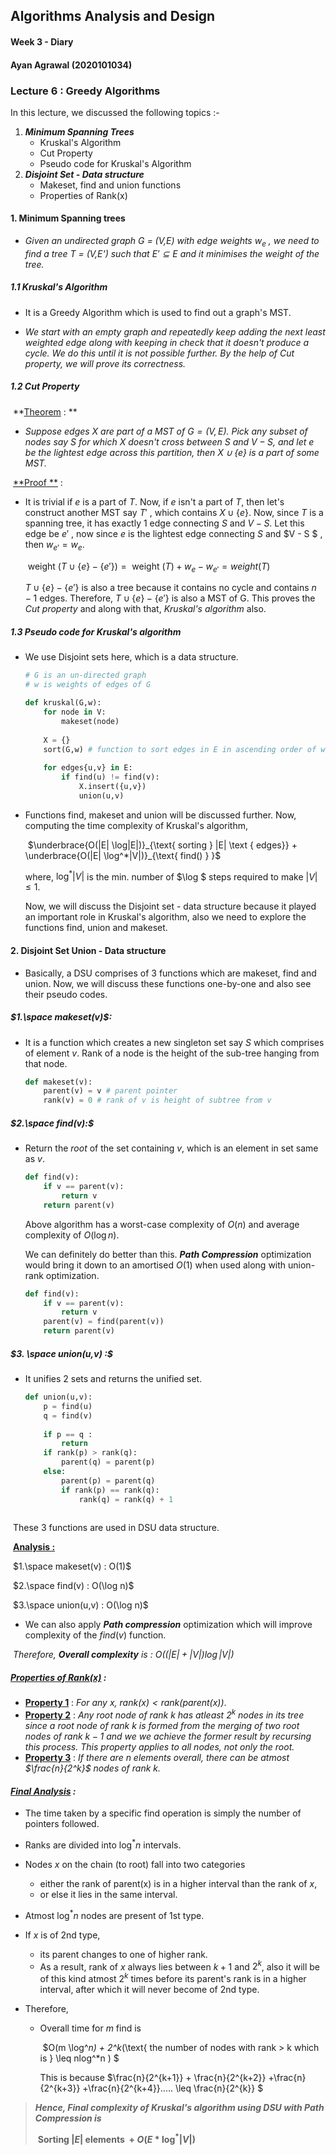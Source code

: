 ## Algorithms Analysis and Design

#### Week 3  - Diary



#### Ayan Agrawal (2020101034)



### Lecture 6 : Greedy Algorithms 

In this lecture, we discussed the following topics :- 

1. ***Minimum Spanning Trees*** 
   - Kruskal's Algorithm
   - Cut Property
   - Pseudo code for Kruskal's Algorithm
2. ***Disjoint Set - Data structure*** 
   - Makeset, find and union functions
   - Properties of Rank(x)



#### 1. Minimum Spanning trees

- *Given an undirected graph G = (V,E) with edge weights $w_e$ , we need to find a tree T = (V,E') such that $E' \subseteq E$ and it minimises the weight of the tree.* 



##### 		1.1 Kruskal's Algorithm 

- It is a Greedy Algorithm which is used to find out a graph's MST. 

- *We start with an empty graph and repeatedly keep adding the next least weighted edge along with keeping in check that it doesn't produce a cycle. We do this until it is not possible further.* *By the help of Cut property, we will prove its correctness.* 

#####           1.2 Cut Property

​	**<u>Theorem</u> : ** 

- *Suppose edges $X$ are part of a MST of $G = (V,E)$. Pick any subset of nodes say $S$ for which $X$ doesn't cross between $S$ and $V - S$, and let $e$ be the lightest edge across this partition, then $X \cup \{e\}$ is a part of some MST.* 



​	<u>**Proof **</u> : 

- It is trivial if $e$ is a part of $T$. Now, if $e$ isn't a part of $T$, then let's construct another MST say $T'$ , which contains $X \cup \{e\}$. Now, since $T$ is a spanning tree, it has exactly 1 edge connecting $S$ and $V - S$. Let this edge be $e'$ , now since $e$ is the lightest edge connecting $S$ and $V - S $ , then $w_{e'} = w_e$.  

  ​							$\text{weight }(T \cup \{e\} - \{e'\}) = \text{ weight }(T) + w_e - w_{e'} = weight(T)$ 

  

  $T \cup \{e\} - \{e'\}$ is also a tree because it contains no cycle and contains $n-1$ edges. Therefore, $T \cup \{e\} - \{e'\}$ is also a MST of G. This proves the *Cut property* and along with that, *Kruskal's algorithm* also.



##### 	       1.3 Pseudo code for Kruskal's algorithm 

- We use Disjoint sets here, which is a data structure. 

  ```python
  # G is an un-directed graph
  # w is weights of edges of G
  
  def kruskal(G,w):
      for node in V:
          makeset(node)
          
      X = {}
      sort(G,w) # function to sort edges in E in ascending order of weights.
      
      for edges{u,v} in E:
          if find(u) != find(v):
              X.insert({u,v})
              union(u,v)
  ```

  

- Functions find, makeset and union will be discussed further. Now, computing the time complexity of Kruskal's algorithm, 

  ​													$\underbrace{O(|E| \log|E|)}_{\text{ sorting } |E| \text { edges}} + \underbrace{O(|E| \log^*|V|)}_{\text{ find() } }$          

  where, $\log^* |V|$ is the min. number of $\log $ steps required to make $|V| \leq 1$. 

  Now, we will discuss the Disjoint set - data structure because it played an important role in Kruskal's algorithm, also we need to explore the functions find, union and makeset. 

#### 2. Disjoint Set Union - Data structure

- Basically, a DSU comprises of 3 functions which are makeset, find and union. Now, we will discuss these functions one-by-one and also see their pseudo codes.



##### 		$1.\space makeset(v)$:   

- It is a function which creates a new singleton set say $S$ which comprises of element $v$. Rank of a node is the height of the sub-tree hanging from that node. 

  ```python
  def makeset(v):
      parent(v) = v # parent pointer
      rank(v) = 0 # rank of v is height of subtree from v
  ```



##### 	    $2.\space find(v):$ 

- Return the *root* of the set containing $v$, which is an element in set same as $v$. 

  ```python
  def find(v):
      if v == parent(v):
          return v
      return parent(v)
  ```

  

  Above algorithm has a worst-case complexity of $O(n)$ and average complexity of $O(\log n)$. 

  We can definitely do better than this. ***Path Compression*** optimization would bring it down to an amortised $O(1)$ when used along with union-rank optimization.

  ```python
  def find(v):
      if v == parent(v):
          return v
      parent(v) = find(parent(v))
      return parent(v)
  ```



##### 		$3. \space union(u,v) :$ 

- It unifies 2 sets and returns the unified set.

  ```python
  def union(u,v):
      p = find(u)
      q = find(v)
      
      if p == q :
          return 
      if rank(p) > rank(q):
          parent(q) = parent(p)
      else:
          parent(p) = parent(q)
          if rank(p) == rank(q):
              rank(q) = rank(q) + 1
          
  ```



​		These 3 functions are used in DSU data structure.

​		**<u>Analysis :</u>** 

​		$1.\space  makeset(v) : O(1)$

​		$2.\space find(v) : O(\log n)$ 

​		$3.\space union(u,v) : O(\log n)$ 

- We can also apply ***Path compression*** optimization which will improve complexity of the $find(v)$ function.

​		*Therefore, **Overall complexity** is : $O((|E| + |V|)\log |V|)$* 



##### 		***<u>Properties of Rank(x)</u>*** : 

- **<u>Property 1</u>** : *For any $x$, $rank(x) < rank(parent(x))$*. 
- **<u>Property 2</u>** : *Any root node of rank $k$ has atleast $2^k$ nodes in its tree since a root node of rank $k$ is formed from the merging of two root nodes  of rank $k-1$ and we we achieve the former result by recursing this process. This property applies to all nodes, not only the root.* 
- **<u>Property 3</u>** : *If there are $n$ elements overall, there can be atmost $\frac{n}{2^k}$ nodes of rank $k$.* 		 



#### *<u>Final Analysis</u> :* 

- The time taken by a specific find operation is simply the number of pointers followed.
- Ranks are divided into $\log^* n$ intervals.

- Nodes $x$ on the chain (to root) fall into two categories

  - either the rank of parent(x) is in a higher interval than the rank of $x$,
  -  or else it lies in the same interval.

- Atmost $\log^* n$ nodes are present of 1st type.

- If $x$ is of 2nd type, 

  - its parent changes to one of higher rank.
  - As a result, rank of $x$ always lies between $k+1$ and $2^k$, also it will be of this kind atmost $2^k$ times before its parent's rank is in a higher interval, after which it will never become of 2nd type.

- Therefore, 

  - Overall time for $m$ find is 

    ​					$O(m \log^*n) + 2^k*(\text{ the number of nodes with rank > k which is } \leq nlog^*n ) $   

    This is because $\frac{n}{2^{k+1}} + \frac{n}{2^{k+2}} +\frac{n}{2^{k+3}} +\frac{n}{2^{k+4}}..... \leq \frac{n}{2^{k}}  $ 





> ***Hence, Final complexity of Kruskal's algorithm using DSU with Path Compression is*** 													
>
> ​											**$\text{ Sorting } |E| \text{ elements }+ O(E*\log^*|V|)$** 

